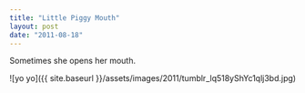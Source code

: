 ```yaml
---
title: "Little Piggy Mouth"
layout: post
date: "2011-08-18"
---
```


Sometimes she opens her mouth.

![yo yo]({{ site.baseurl }}/assets/images/2011/tumblr_lq518yShYc1qlj3bd.jpg)
